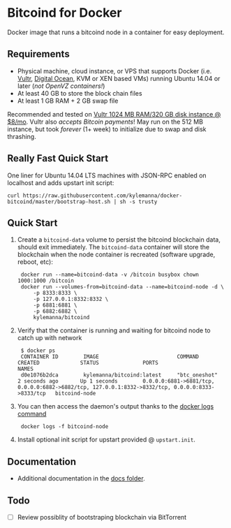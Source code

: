 Bitcoind for Docker
===================

Docker image that runs a bitcoind node in a container for easy deployment.


Requirements
------------

* Physical machine, cloud instance, or VPS that supports Docker (i.e. [Vultr](http://bit.ly/vultrbitcoind), [Digital Ocean](https://bit.ly/dobitcoind), KVM or XEN based VMs) running Ubuntu 14.04 or later (*not OpenVZ containers!*)
* At least 40 GB to store the block chain files
* At least 1 GB RAM + 2 GB swap file

Recommended and tested on [Vultr 1024 MB RAM/320 GB disk instance @ $8/mo](http://bit.ly/vultrbitcoind).  Vultr also *accepts Bitcoin payments*!  May run on the 512 MB instance, but took *forever* (1+ week) to initialize due to swap and disk thrashing.


Really Fast Quick Start
-----------------------

One liner for Ubuntu 14.04 LTS machines with JSON-RPC enabled on localhost and adds upstart init script:

    curl https://raw.githubusercontent.com/kylemanna/docker-bitcoind/master/bootstrap-host.sh | sh -s trusty


Quick Start
-----------

1. Create a `bitcoind-data` volume to persist the bitcoind blockchain data, should exit immediately.  The `bitcoind-data` container will store the blockchain when the node container is recreated (software upgrade, reboot, etc):

        docker run --name=bitcoind-data -v /bitcoin busybox chown 1000:1000 /bitcoin
        docker run --volumes-from=bitcoind-data --name=bitcoind-node -d \
            -p 8333:8333 \
            -p 127.0.0.1:8332:8332 \
            -p 6881:6881 \
            -p 6882:6882 \
            kylemanna/bitcoind

2. Verify that the container is running and waiting for bitcoind node to
   catch up with network

        $ docker ps
        CONTAINER ID        IMAGE                         COMMAND             CREATED             STATUS              PORTS                                                                                              NAMES
        d0e1076b2dca        kylemanna/bitcoind:latest     "btc_oneshot"       2 seconds ago       Up 1 seconds        0.0.0.0:6881->6881/tcp, 0.0.0.0:6882->6882/tcp, 127.0.0.1:8332->8332/tcp, 0.0.0.0:8333->8333/tcp   bitcoind-node

3. You can then access the daemon's output thanks to the [docker logs command]( https://docs.docker.com/reference/commandline/cli/#logs)

        docker logs -f bitcoind-node

4. Install optional init script for upstart provided @ `upstart.init`.


Documentation
-------------

* Additional documentation in the [docs folder](docs).


Todo
----

- [ ] Review possiblity of bootstraping blockchain via BitTorrent

